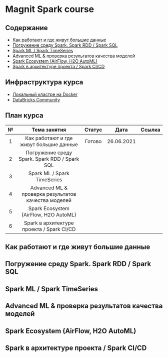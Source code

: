 # Magnit Spark course

## Cодержание
- [Как работают и где живут большие данные](#t1)
- [Погружение среду Spark. Spark RDD / Spark SQL](#t2)
- [Spark ML / Spark TimeSeries](#t4)
- [Advanced ML & проверка результатов качества моделей](#t5)
- [Spark Ecosystem (AirFlow, H2O AutoML)](#t7)
- [Spark в архитектуре проекта / Spark CI/CD](#t8)



## Инфраструктура курса

- [Локальный кластре на Docker](https://github.com/NameArtem/hadoop-spark-standalone-docker)
- [DataBricks Community](/tutorials/databricks_tutorial)

## План курса

|№|Тема занятия| Статус| Дата | Ссылка|
|:---:|:---:|:---:|:---:|:---:|
|1| Как работают и где живут большие данные |Готово |26.06.2021||
|2| Погружение среду Spark. Spark RDD / Spark SQL | |||
|3| Spark ML / Spark TimeSeries | |||
|4| Advanced ML & проверка результатов качества моделей | |||
|5| Spark Ecosystem (AirFlow, H2O AutoML) | |||
|6| Spark в архитектуре проекта / Spark CI/CD | |||



## Как работают и где живут большие данные
<a name='t1'></a>


## Погружение среду Spark. Spark RDD / Spark SQL
<a name='t2'></a>




## Spark ML / Spark TimeSeries
<a name='t4'></a>




## Advanced ML & проверка результатов качества моделей
<a name='t5'></a>





## Spark Ecosystem (AirFlow, H2O AutoML)

<a name='t7'></a>


## Spark в архитектуре проекта / Spark CI/CD

<a name='t8'></a>
